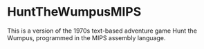 # HuntTheWumpusMIPS
This is a version of the 1970s text-based adventure game Hunt the Wumpus, programmed in the MIPS assembly language.
